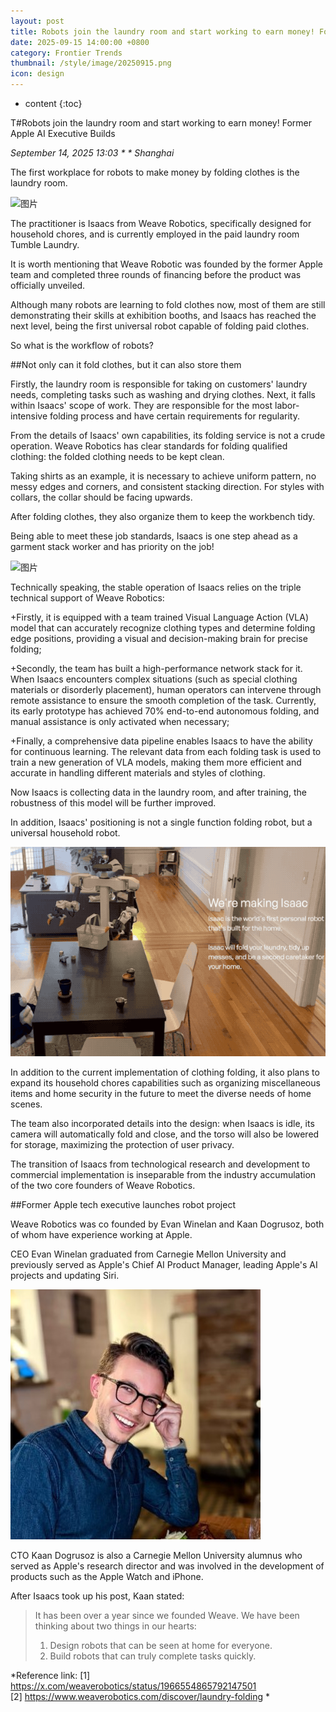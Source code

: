 ```yaml
---
layout: post
title: Robots join the laundry room and start working to earn money! Former Apple AI Executive Builds
date: 2025-09-15 14:00:00 +0800
category: Frontier Trends
thumbnail: /style/image/20250915.png
icon: design
---
```

* content
{:toc}


T#Robots join the laundry room and start working to earn money! Former Apple AI Executive Builds

*September 14, 2025 13:03 * * Shanghai*

The first workplace for robots to make money by folding clothes is the laundry room.

![图片](/style/image/2025-09-15/1.gif)

The practitioner is Isaacs from Weave Robotics, specifically designed for household chores, and is currently employed in the paid laundry room Tumble Laundry.

It is worth mentioning that Weave Robotic was founded by the former Apple team and completed three rounds of financing before the product was officially unveiled.

Although many robots are learning to fold clothes now, most of them are still demonstrating their skills at exhibition booths, and Isaacs has reached the next level, being the first universal robot capable of folding paid clothes.

So what is the workflow of robots?

##Not only can it fold clothes, but it can also store them

Firstly, the laundry room is responsible for taking on customers' laundry needs, completing tasks such as washing and drying clothes. Next, it falls within Isaacs' scope of work. They are responsible for the most labor-intensive folding process and have certain requirements for regularity.

From the details of Isaacs' own capabilities, its folding service is not a crude operation. Weave Robotics has clear standards for folding qualified clothing: the folded clothing needs to be kept clean.

Taking shirts as an example, it is necessary to achieve uniform pattern, no messy edges and corners, and consistent stacking direction. For styles with collars, the collar should be facing upwards.

After folding clothes, they also organize them to keep the workbench tidy.

Being able to meet these job standards, Isaacs is one step ahead as a garment stack worker and has priority on the job!

![图片](/style/image/2025-09-15/2.gif)

Technically speaking, the stable operation of Isaacs relies on the triple technical support of Weave Robotics:

+Firstly, it is equipped with a team trained Visual Language Action (VLA) model that can accurately recognize clothing types and determine folding edge positions, providing a visual and decision-making brain for precise folding;
    
+Secondly, the team has built a high-performance network stack for it. When Isaacs encounters complex situations (such as special clothing materials or disorderly placement), human operators can intervene through remote assistance to ensure the smooth completion of the task. Currently, its early prototype has achieved 70% end-to-end autonomous folding, and manual assistance is only activated when necessary;
    
+Finally, a comprehensive data pipeline enables Isaacs to have the ability for continuous learning. The relevant data from each folding task is used to train a new generation of VLA models, making them more efficient and accurate in handling different materials and styles of clothing.
    

Now Isaacs is collecting data in the laundry room, and after training, the robustness of this model will be further improved.

In addition, Isaacs' positioning is not a single function folding robot, but a universal household robot.

![图片](/style/image/2025-09-15/3.gif)

In addition to the current implementation of clothing folding, it also plans to expand its household chores capabilities such as organizing miscellaneous items and home security in the future to meet the diverse needs of home scenes.

The team also incorporated details into the design: when Isaacs is idle, its camera will automatically fold and close, and the torso will also be lowered for storage, maximizing the protection of user privacy.

The transition of Isaacs from technological research and development to commercial implementation is inseparable from the industry accumulation of the two core founders of Weave Robotics.

##Former Apple tech executive launches robot project

Weave Robotics was co founded by Evan Winelan and Kaan Dogrusoz, both of whom have experience working at Apple.

CEO Evan Winelan graduated from Carnegie Mellon University and previously served as Apple's Chief AI Product Manager, leading Apple's AI projects and updating Siri.

![图片](/style/image/2025-09-15/4.png)

CTO Kaan Dogrusoz is also a Carnegie Mellon University alumnus who served as Apple's research director and was involved in the development of products such as the Apple Watch and iPhone.

After Isaacs took up his post, Kaan stated:

>It has been over a year since we founded Weave. We have been thinking about two things in our hearts:
> 
>1. Design robots that can be seen at home for everyone.   
>2. Build robots that can truly complete tasks quickly.

*Reference link:
\[1\] https://x.com/weaverobotics/status/1966554865792147501   
\[2\] https://www.weaverobotics.com/discover/laundry-folding *

